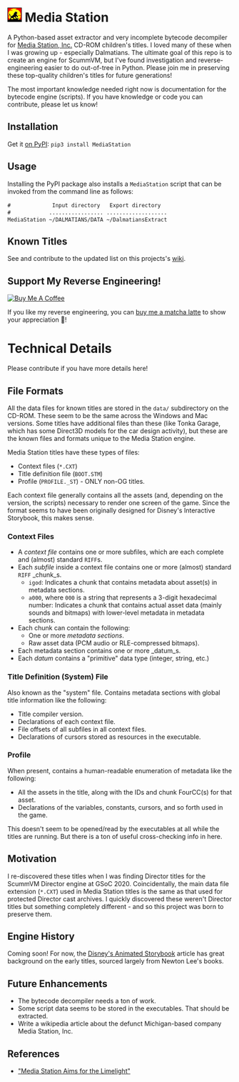 # <img src=".github/favicon.svg" width="32" height="32" alt="Disney's Animated Storybook: The Lion King"> Media Station
A Python-based asset extractor and very incomplete bytecode decompiler for
[Media Station, Inc.](https://www.mobygames.com/company/media-station-inc) CD-ROM children's titles. 
I loved many of these when I was growing up - especially Dalmatians. 
The ultimate goal of this repo is to create an engine for ScummVM,
but I've found investigation and reverse-engineering easier to do out-of-tree in Python. Please join me in preserving these top-quality children's titles for future generations! 

The most important knowledge needed right now is documentation for the bytecode engine (scripts). If you have knowledge or code you can contribute, please let us know! 

## Installation
Get it [on PyPI](https://pypi.org/project/MediaStation/): ```pip3 install MediaStation```

## Usage
Installing the PyPI package also installs a `MediaStation` script that can be invoked from the command line as follows:
```
#             Input directory   Export directory
#            ................. ...................
MediaStation ~/DALMATIANS/DATA ~/DalmatiansExtract
```

## Known Titles
See and contribute to the updated list on this projects's [wiki](https://github.com/npjg/cxt/wiki/All-Known-Media-Station-Titles).

## Support My Reverse Engineering!
<a href="https://www.buymeacoffee.com/natster" target="_blank"><img src="https://cdn.buymeacoffee.com/buttons/default-orange.png" alt="Buy Me A Coffee" height="41" width="174"></a>

If you like my reverse engineering, you can [buy me a matcha latte](https://www.buymeacoffee.com/natster) to show your appreciation 🍵!

# Technical Details
Please contribute if you have more details here!

## File Formats
All the data files for known titles are stored in the `data/` subdirectory on the CD-ROM. These seem to be the same across the Windows and Mac versions. Some titles have additional files than these (like Tonka Garage, which has some Direct3D models for the car design activity), but these are the known files and formats unique to the Media Station engine.

Media Station titles have these types of files:
 - Context files (`*.CXT`)
 - Title definition file (`BOOT.STM`)
 - Profile (`PROFILE._ST`) - ONLY non-OG titles.

Each context file generally contains all the assets (and, depending on the version, the scripts) necessary to render one screen of the game. Since the format seems to have been originally designed for Disney's Interactive Storybook, this makes sense.

### Context Files
- A _context file_ contains one or more subfiles, which are each complete and (almost) standard `RIFF`s.
- Each _subfile_ inside a context file contains one or more (almost) standard `RIFF` _chunk_s.
  - `igod`: Indicates a chunk that contains metadata about asset(s) in metadata sections.
  - `a000`, where `000` is a string that represents a 3-digit hexadecimal number: Indicates a chunk that contains actual asset data (mainly sounds and bitmaps) with lower-level metadata in metadata sections.
- Each chunk can contain the following:
  - One or more _metadata sections_.
  - Raw asset data (PCM audio or RLE-compressed bitmaps).
- Each metadata section contains one or more _datum_s.
- Each _datum_ contains a "primitive" data type (integer, string, etc.)

### Title Definition (System) File
Also known as the "system" file. Contains metadata sections with global title information like the following:
- Title compiler version.
- Declarations of each context file.
- File offsets of all subfiles in all context files.
- Declarations of cursors stored as resources in the executable.

### Profile
When present, contains a human-readable enumeration of metadata like the following:
 - All the assets in the title, along with the IDs and chunk FourCC(s) for that asset. 
 - Declarations of the variables, constants, cursors, and so forth used in the game.

This doesn't seem to be opened/read by the executables at all while the titles are running.
But there is a ton of useful cross-checking info in here.

## Motivation
I re-discovered these titles when I was finding Director titles for the ScummVM Director
engine at GSoC 2020. Coincidentally, the main data file extension (`*.CXT`) used in Media 
Station titles is the same as that used for protected Director cast archives. I quickly
discovered these weren't Director titles but something completely different - and so this
project was born to preserve them.

## Engine History
Coming soon! For now, the [Disney's Animated Storybook](https://en.wikipedia.org/wiki/Disney%27s_Animated_Storybook) article has great background on the early titles, sourced largely from Newton Lee's books.

## Future Enhancements
- The bytecode decompiler needs a ton of work.
- Some script data seems to be stored in the executables. That should be extracted.
- Write a wikipedia article about the defunct Michigan-based company Media Station, Inc.

## References
 - ["Media Station Aims for the Limelight"](https://www.thefreelibrary.com/Media+Station+aims+for+limelight-a016377429)